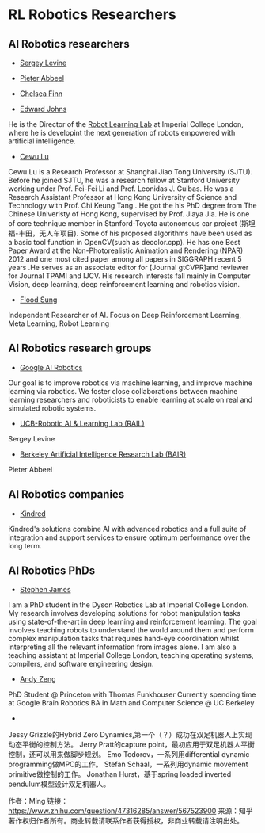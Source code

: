 # RL Robotics Researchers

## AI Robotics researchers

- [Sergey Levine]()


- [Pieter Abbeel]()


- [Chelsea Finn]()



- [Edward Johns](https://www.imperial.ac.uk/people/e.johns)

He is the Director of the [Robot Learning Lab](http://www.robot-learning.uk/) at Imperial College London, where he is developint the next generation of robots empowered with artificial intelligence.

- [Cewu Lu](https://www.mvig.org/)

Cewu Lu is a Research Professor at Shanghai Jiao Tong University (SJTU). Before he joined SJTU, he was a research fellow at Stanford University working under Prof. Fei-Fei Li and Prof. Leonidas J. Guibas. He was a Research Assistant Professor at Hong Kong University of Science and Technology with Prof. Chi Keung Tang . He got the his PhD degree from The Chinese Univeristy of Hong Kong, supervised by Prof. Jiaya Jia. He is one of core technique member in Stanford-Toyota autonomous car project (斯坦福-丰田，无人车项目). Some of his proposed algorithms have been used as a basic tool function in OpenCV(such as decolor.cpp). He has one Best Paper Award at the Non-Photorealistic Animation and Rendering (NPAR) 2012 and one most cited paper among all papers in SIGGRAPH recent 5 years .He serves as an associate editor for [Journal gtCVPR]and reviewer for Journal TPAMI and IJCV. His research interests fall mainly in Computer Vision, deep learning, deep reinforcement learning and robotics vision.

- [Flood Sung](https://github.com/floodsung)

Independent Researcher of AI. Focus on Deep Reinforcement Learning, Meta Learning, Robot Learning


## AI Robotics research groups

- [Google AI Robotics](https://ai.google/research/teams/brain/robotics/)

Our goal is to improve robotics via machine learning, and improve machine learning via robotics. We foster close collaborations between machine learning researchers and roboticists to enable learning at scale on real and simulated robotic systems.

- [UCB-Robotic AI & Learning Lab (RAIL)](http://rail.eecs.berkeley.edu/)

Sergey Levine

- [Berkeley Artificial Intelligence Research Lab (BAIR)]()

Pieter Abbeel


## AI Robotics companies

- [Kindred](https://www.kindred.ai/)

Kindred's solutions combine AI with advanced robotics and a full suite of integration and support services to ensure optimum performance over the long term.


## AI Robotics PhDs

- [Stephen James](https://www.doc.ic.ac.uk/~slj12/)

I am a PhD student in the Dyson Robotics Lab at Imperial College London. My research involves developing solutions for robot manipulation tasks using state-of-the-art in deep learning and reinforcement learning. The goal involves teaching robots to understand the world around them and perform complex manipulation tasks that requires hand-eye coordination whilst interpreting all the relevant information from images alone. I am also a teaching assistant at Imperial College London, teaching operating systems, compilers, and software engineering design.

- [Andy Zeng](https://andyzeng.github.io/)


PhD Student @ Princeton with Thomas Funkhouser 
Currently spending time at Google Brain Robotics 
BA in Math and Computer Science @ UC Berkeley 

- []()







Jessy Grizzle的Hybrid Zero Dynamics,第一个（？）成功在双足机器人上实现动态平衡的控制方法。
Jerry Pratt的capture point，最初应用于双足机器人平衡控制，还可以用来做脚步规划。
Emo Todorov，一系列用differential dynamic programming做MPC的工作。
Stefan Schaal，一系列用dynamic movement primitive做控制的工作。
Jonathan Hurst，基于spring loaded inverted pendulum模型设计双足机器人。

作者：Ming
链接：https://www.zhihu.com/question/47316285/answer/567523900
来源：知乎
著作权归作者所有。商业转载请联系作者获得授权，非商业转载请注明出处。